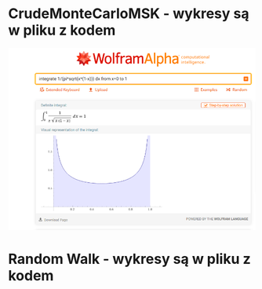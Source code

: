 # CrudeMonteCarloMSK - wykresy są w pliku z kodem
![alt text](https://github.com/bisakodyl/CrudeMonteCarloMSK/blob/main/1.2.wolfram.png)

# Random Walk - wykresy są w pliku z kodem
